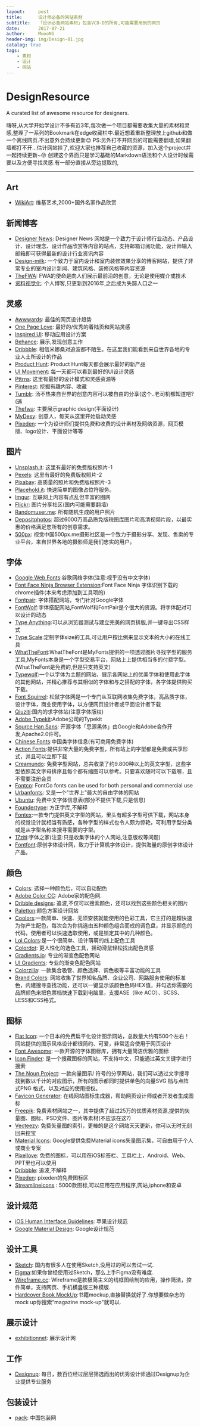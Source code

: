 ```yaml
---
layout:     post
title:      设计师必备的网站素材
subtitle:   「设计必备网站素材」包含VCD-D的所有,可能需要用到的网页
date:       2017-07-21
author:     MuooNG
header-img: img/Design-01.jpg
catalog: true
tags:
    - 素材
    - 设计
    - 网站
---
```

# DesignResource

 A curated list of awesome resource for designers.


 嗨呀,从大学开始学设计不多有近3年,每次做一个项目都需要收集大量的素材和灵感,整理了一系列的Bookmark在edge收藏栏中.最近想着重新整理放上github和做一个离线网页.不出意外会持续更新:blush:
 PS:另外打不开网页的可能需要翻墙,如果翻墙都打不开...估计网站挂了,欢迎大家也推荐自己收藏的资源，加入这个project并一起持续更新~:stuck_out_tongue_closed_eyes:
   创建这个界面只是学习基础的Markdown语法和个人设计时候需要以及方便寻找灵感.有一部分直接从旁边提取的,


----------
## Art

+ [WikiArt](https://www.wikiart.org/): 维基艺术,2000+国外名家作品欣赏

## 新闻博客

+ [Designer News](https://www.designernews.co/): Designer News 网站是一个致力于设计师行业动态、产品设计、设计理念、设计作品欣赏等内容的站点，支持邮箱订阅功能，设计师输入邮箱即可获得最新的设计行业资讯内容
+ [Design-milk](http://design-milk.com/): 一个致力于室内设计和室内装修效果分享的博客网站，提供了非常专业的室内设计新闻、建筑风格、装修风格等内容资源
+ [TheFWA](https://thefwa.com/): FWA的使命是向人们展示最前沿的创意，无论是使用媒介或技术
+ [资料视觉化](http://blog.infographics.tw/): 个人博客,只更新到2016年,之后成为失踪人口之一

## 灵感

+ [Awwwards](https://www.awwwards.com): 最佳的网页设计趋势
+ [One Page Love](http://onepagelove.com/): 最好的/优秀的着陆页和网站灵感
+ [Inspired UI](http://inspired-ui.com/): 移动应用设计方案
+ [Behance](http://behance.net/): 展示,发现创意工作
+ [Dribbble](http://dribbble.com/): 相信米娜桑对追波都不陌生。在这里我们能看到来自世界各地的专业人士所设计的作品
+ [Product Hunt](http://producthunt.com/): Product Hunt每天都会展示最好的新产品
+ [UI Movement](https://uimovement.com/): 每一天都可以看到最好的UI设计灵感
+ [Pttrns](https://www.pttrns.com/): 这里有最好的设计模式和灵感资源等
+ [Pinterest](https://www.pinterest.com/): 挖掘有趣内容、收藏
+ [Tumblr](https://www.tumblr.com/): 汤不热来自世界的创意内容可以被自由的分享(这个..老司机都知道吧?(逃
+ [Thefwa](https://thefwa.com/): 主要展示graphic design(平面设计)
+ [MyDesy](https://pick.mydesy.com/): 创意人，每天从这里开始启动灵感
+ [Pixeden](https://www.pixeden.com/): 一个为设计师们提供免费和收费的设计素材及网络资源，网页模版、logo设计、平面设计等等
## 图片

+ [Unsplash.it](https://unsplash.it/): 这里有最好的免费版权照片-1
+ [Pexels](https://pexels.com/): 这里有最好的免费版权照片-2
+ [Pixabay](https://pixabay.com/): 高质量的照片和免费版权照片-3
+ [Placehold.it](https://placeholder.com/): 快速简单的图像占位符服务。
+ [Imgur](http://imgur.com/): 互联网上内容有点乱但丰富的图网
+ [Flickr](https://www.flickr.com/): 图片分享社区(国内可能需要翻墙)
+ [Randomuser.me](https://randomuser.me/photos): 所有随机生成的用户照片
+ [Depositphotos](https://cn.depositphotos.com/): 超过6000万高品质免版税图库图片和高清视频片段，以最实惠的价格满足您所有的创意需求。
+ [500px](https://500px.me/): 视觉中国500px.me摄影社区是一个致力于摄影分享、发现、售卖的专业平台，来自世界各地的摄影师是我们忠实的用户。

## 字体

+ [Google Web Fonts](http://fonts.google.com/):谷歌网络字体(注意:视乎没有中文字体)
+ [Font Face Ninja Browser Extension](http://fontface.ninja/):Font Face Ninja 字体识别下载的chrome插件(本来考虑添加到工具项的)
+ [Fontpair](http://fontpair.co/): 字体搭配网站，专门针对Google字体
+ [FontWolf](https://www.typewolf.com/):字体搭配网站,FontWolf和FontPair是个很大的资源。将字体配对可以设计的动态
+ [Type Anything](https://typeanything.io/):可以从浏览器测试与建立完美的网页排版,并一键导出CSS样式
+ [Type Scale](http://type-scale.com/):定制字体size的工具,可让用户按比例来显示文本的大小的在线工具
+ [WhatTheFont](https://www.myfonts.com/WhatTheFont/):WhatTheFont是MyFonts提供的一项透过图片寻找字型的服务工具,MyFonts本身是一个字型交易平台，网站上上提供相当多的付费字型。(WhatTheFont是免费的,但是只支持英文)
+ [Typewolf](https://www.typewolf.com/):一个以字体为主题的网站，展示各网站上的优美字体和使用此字体的其他网站，并精心推荐与其相似的字体和与之搭配的字体，各字体提供购买下载。
+ [Font Squirrel](https://www.fontsquirrel.com/): 松鼠字体网是一个专门从互联网收集免费字体，高品质字体，设计字体，商业使用字体，以方便网页设计者或平面设计者下载
+ [Qiuziti](http://www.qiuziti.com/):国内的求字体站(注意字体版权)
+ [Adobe Typekit](https://typekit.com/):Adobe公司的Typekit
+ [Source Han Sans](https://blog.typekit.com/2014/07/15/introducing-source-han-sans/): 开源字体「思源黑体」由Google和Adobe合作开发,Apache2.0许可。
+ [Chinese Fonts](http://zenozeng.github.io/Free-Chinese-Fonts/):中国类字体信息(有可商用免费字体)
+ [Action Fonts](http://www.actionfonts.com/):提供非常大量的免费字型，所有站上的字型都是免费或共享形式，并且可以立即下载
+ [Creamundo](http://www.creamundo.com/): 免费字型网站，总共收录了约9.800种以上的英文字型，这些字型依照英文字母排序且每个都有缩图可以参考。只要喜欢随时可以下载喔，且不需要注册会员
+ [Fontco](http://www.fontco.com/): FontCo fonts can be used for both personal and commercial use
+ [Urbanfonts](https://www.urbanfonts.com/): 又是一个"世界上"最大的自由字体的网站
+ [Ubuntu](http://wiki.ubuntu.org.cn/%E5%85%8D%E8%B4%B9%E4%B8%AD%E6%96%87%E5%AD%97%E4%BD%93): 免费中文字体信息表(部分不提供下载,只是信息)
+ [Foundertype](http://www.foundertype.com/index.php/Index/index.html): 方正字库,不解释
+ [Fontex](http://www.fontex.org/):一款专门提供英文字型的网站，里头有超多字型可供下载，网站本身的视觉设计就相当有质感，各种字型的样式也令人颇为惊艳，可利用字型分类或是从字型名称来搜寻需要的字型。
+ [17ziti](http://www.17ziti.com/):字体之家(注意:只是收集字体的个人网站,注意版权等问题)
+ [Fontfont](https://www.fontfont.com/fonts):原创字体设计网，致力于计算机字体设计，提供海量的原创字体设计产品。

## 颜色

+ [Colors](https://brandcolors.net/): 选择一种颜色后，可以自动配色
+ [Adobe Color CC](https://color.adobe.com/): Adobe家的配色网.
+ [Dribble designs](https://dribbble.com/colors/66cccc): 追波,不仅可以搜索颜色，还可以找到这些颜色相关的图片
+ [Paletton](http://paletton.com/):颜色方案设计网站
+ [Coolors](https://coolors.co/):一款简单、快速、无须安装就能使用的色彩工具，它主打的是超快速为你产生配色，每次会为你挑选由五种颜色组合而成的调色盘，并显示颜色的代码，使用者可以快速选取使用，或是锁定其中的几种颜色。
+ [Lol Colors](http://www.lolcolors.com/):是一个很简单、设计萌萌的线上配色工具
+ [Colordot](https://color.hailpixel.com/): 更人性化的选色工具，摇动滑鼠轻松找出配色灵感
+ [Gradients.io](http://www.gradients.io/): 专业的渐变色配色网站
+ [UI Gradients](http://uigradients.com/): 专业的渐变色配色网站
+ [Colorzilla](http://colorzilla.com): 一款集合吸管、颜色选择、调色板等丰富功能的工具
+ [Brand Colors](http://brandcolors.net/): 网站收集了世界知名品牌、企业公司、网路服务使用的标准色，内建搜寻查找功能，还可以一键显示该颜色色码HEX值，并勾选你需要的品牌颜色来把色票档快速下载到电脑里，支援ASE（like ACO）、SCSS、LESS和CSS格式。

## 图标

+ [Flat Icon](http://flaticon.com): 一个日本的免费扁平化设计图示网站，总数量大约有500个左右！网站提供的图示风格设计都很简约、可爱，非常适合使用于网页设计
+ [Font Awesome](http://fontawesome.io): 一款开源的字体图标库，拥有大量简洁优雅的图标
+ [Icon Finder](http://iconfinder.com): 是一个搜藏图标的网站，不支持中文，只能通过英文关键字进行搜索
+ [The Noun Project](https://thenounproject.com/): 一款向量图示/ 符号的分享网站，我们可以透过文字搜寻找到数以千计的对应图示，所有的图示都同时提供单色的向量SVG 档与点阵式PNG 格式，以及对应的使用授权。
+ [Favicon Generator](http://www.favicon-generator.org/): 在线网站图标生成器，帮助网页设计师或者开发者生成图标
+ [Freepik](http://freepik.com): 免费素材网站之一，其中提供了超过25万的优质素材资源,提供的矢量图、图标、PSD文件、图片等素材(不应该在这?)
+ [Vecteezy](http://vecteezy.com): 免费矢量图的索引，更棒的是这个网站天天更新，你可以无时无刻回来挖宝
+ [Material Icons](https://material.io/icons/): Google提供免费Material icons矢量图示集，可自由用于个人或商业专案
+ [Pixellove](http://www.pixellove.com/free-ios-and-android-icons): 免费的图标，可以用在iOS标签栏、工具栏上，Android、Web、PPT里也可以使用
+ [Dribbble](https://dribbble.com/shots/1344983-Simple-Line-Icons-100-free-icons-Ai-Eps-Svg-Psd): 追波,不解释
+ [Pixeden](https://www.pixeden.com/icons-set): pixeden的免费图标区
+ [Streamlineicons](http://www.streamlineicons.com/) : 5000款图标,可以应用在应用程序,网站,iphone和安卓

## 设计规范

+ [iOS Human Interface Guidelines](https://developer.apple.com/ios/human-interface-guidelines/): 苹果设计规范
+ [Google Material Design](https://material.google.com/): Google设计规范
## 设计工具

+ [Sketch](http://sketchapp.com/): 国内有很多人在使用Sketch,没用过的可以去试一试.
+ [Figma](http://figma.com/):如果你曾经使用过Sketch，那么上手Figma没有难度.
+ [Wireframe.cc](https://wireframe.cc/): Wireframe是款极简主义的线框图绘制的应用，操作简洁，控件简单，支持网页、手机横竖版三种模版.
+ [Hardcover Book MockUp](http://graphicburger.com/hardcover-book-mockup/):书籍mockup,直接替换就好了.你想要做杂志的mock up你搜索“magazine mock-up"就可以.

## 展示设计

+ [exhibitionnet](http://www.exhibitionnet.com/): 展示设计网

## 工作

+ [Designup](https://www.designup.cn/): 每日，数百位经过层层筛选而出的优秀设计师通过Designup为企业提供专业服务

## 包装设计

+ [pack](http://www.pack.cn/): 中国包装网
